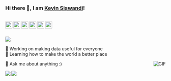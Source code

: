 ### Hi there 👋, I am [Kevin Siswandi](https://github.com/Physicist91/)!

<br/>

<a href="https://www.linkedin.com/in/kevinsiswandi/">
  <img align="left" alt="Kevin's LinkedIn" width="22px" src="https://cdn.jsdelivr.net/npm/simple-icons@v3/icons/linkedin.svg" />
</a>
<a href="https://t.me/kevinsiswandi">
  <img align="left" alt="Kevin's Telegram" width="22px" src="https://cdn.jsdelivr.net/npm/simple-icons@v3/icons/telegram.svg" />
</a>
<a href="https://www.instagram.com/siswandikevin/">
  <img align="left" alt="Kevin's Instagram" width="22px" src="https://cdn.jsdelivr.net/npm/simple-icons@v3/icons/instagram.svg" />
</a>
<a href="https://rpubs.com/kevinsis/">
  <img align="left" alt="Kevin's RPubs" width="22px" src="https://cdn.jsdelivr.net/npm/simple-icons@3.1.0/icons/rstudio.svg" />
</a>
<a href="https://www.quora.com/profile/Kevin-Siswandi-1">
  <img align="left" alt="Kevin Siswandi | Quora" width="22px" src="https://cdn.jsdelivr.net/npm/simple-icons@3.1.0/icons/quora.svg" />
</a>
<a href="https://medium.com/@KevinSiswandi">
  <img align="left" alt="Kevin Siswandi | Medium" width="22px" src="https://cdn.jsdelivr.net/npm/simple-icons@3.1.0/icons/medium.svg" />
</a>

<br />
<br />

![](https://visitor-badge.glitch.me/badge?page_id=kevin.siswandi)

🔭 Working on making data useful for everyone  
🌱 Learning how to make the world a better place

<img align="right" alt="GIF" src="https://media.giphy.com/media/d1zp7XeNrzpWo/giphy.gif" />

💬 Ask me about anything :)

<a href="https://github.com/Physicist91/dfvp">
  <img align="left" src="https://github-readme-stats.vercel.app/api/pin/?username=Physicist91&repo=ml-notes" />
</a>

<a href="https://github.com/Physicist91/systems-identification">
  <img align="left" src="https://github-readme-stats.vercel.app/api/pin/?username=Physicist91&repo=systems-identification" />
</a>

<!--
**Physicist91/Physicist91** is a ✨ _special_ ✨ repository because its `README.md` (this file) appears on your GitHub profile.

Here are some ideas to get you started:

- 👯 I’m looking to collaborate on ...
- 🤔 I’m looking for help with ...
- 📫 How to reach me: ...
- 😄 Pronouns: ...
- ⚡ Fun fact: ...
-->
